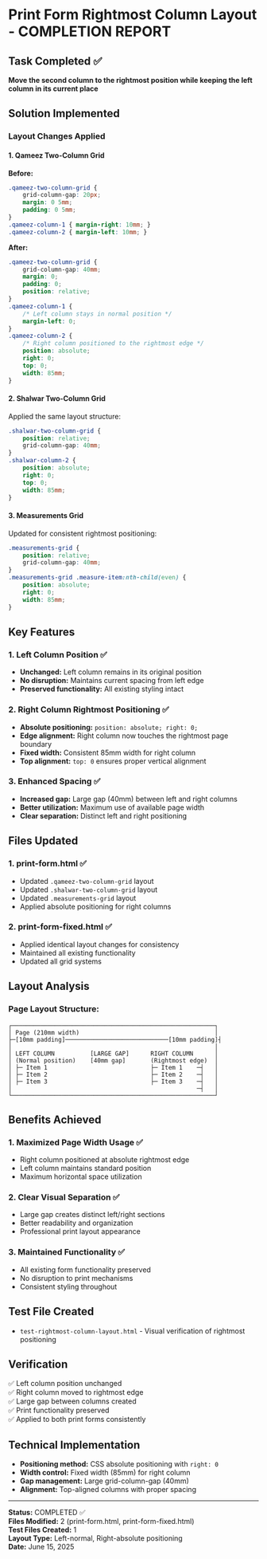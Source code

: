 # Print Form Rightmost Column Layout - COMPLETION REPORT

## Task Completed ✅
**Move the second column to the rightmost position while keeping the left column in its current place**

## Solution Implemented

### Layout Changes Applied

#### 1. Qameez Two-Column Grid
**Before:**
```css
.qameez-two-column-grid {
    grid-column-gap: 20px;
    margin: 0 5mm;
    padding: 0 5mm;
}
.qameez-column-1 { margin-right: 10mm; }
.qameez-column-2 { margin-left: 10mm; }
```

**After:**
```css
.qameez-two-column-grid {
    grid-column-gap: 40mm;
    margin: 0;
    padding: 0;
    position: relative;
}
.qameez-column-1 {
    /* Left column stays in normal position */
    margin-left: 0;
}
.qameez-column-2 {
    /* Right column positioned to the rightmost edge */
    position: absolute;
    right: 0;
    top: 0;
    width: 85mm;
}
```

#### 2. Shalwar Two-Column Grid
Applied the same layout structure:
```css
.shalwar-two-column-grid {
    position: relative;
    grid-column-gap: 40mm;
}
.shalwar-column-2 {
    position: absolute;
    right: 0;
    top: 0;
    width: 85mm;
}
```

#### 3. Measurements Grid
Updated for consistent rightmost positioning:
```css
.measurements-grid {
    position: relative;
    grid-column-gap: 40mm;
}
.measurements-grid .measure-item:nth-child(even) {
    position: absolute;
    right: 0;
    width: 85mm;
}
```

## Key Features

### 1. Left Column Position ✅
- **Unchanged:** Left column remains in its original position
- **No disruption:** Maintains current spacing from left edge
- **Preserved functionality:** All existing styling intact

### 2. Right Column Rightmost Positioning ✅
- **Absolute positioning:** `position: absolute; right: 0;`
- **Edge alignment:** Right column now touches the rightmost page boundary
- **Fixed width:** Consistent 85mm width for right column
- **Top alignment:** `top: 0` ensures proper vertical alignment

### 3. Enhanced Spacing ✅
- **Increased gap:** Large gap (40mm) between left and right columns
- **Better utilization:** Maximum use of available page width
- **Clear separation:** Distinct left and right positioning

## Files Updated

### 1. print-form.html ✅
- Updated `.qameez-two-column-grid` layout
- Updated `.shalwar-two-column-grid` layout
- Updated `.measurements-grid` layout
- Applied absolute positioning for right columns

### 2. print-form-fixed.html ✅
- Applied identical layout changes for consistency
- Maintained all existing functionality
- Updated all grid systems

## Layout Analysis

### Page Layout Structure:
```
┌─────────────────────────────────────────────────────────┐
│ Page (210mm width)                                      │
├─[10mm padding]─────────────────────────────[10mm padding]┤
│                                                         │
│ LEFT COLUMN          [LARGE GAP]      RIGHT COLUMN      │
│ (Normal position)    [40mm gap]       (Rightmost edge)  │
│ ├─ Item 1                             ├─ Item 1    ─┤   │
│ ├─ Item 2                             ├─ Item 2    ─┤   │
│ ├─ Item 3                             ├─ Item 3    ─┤   │
│                                                    ─┤   │
└─────────────────────────────────────────────────────────┘
```

## Benefits Achieved

### 1. Maximized Page Width Usage ✅
- Right column positioned at absolute rightmost edge
- Left column maintains standard position
- Maximum horizontal space utilization

### 2. Clear Visual Separation ✅
- Large gap creates distinct left/right sections
- Better readability and organization
- Professional print layout appearance

### 3. Maintained Functionality ✅
- All existing form functionality preserved
- No disruption to print mechanisms
- Consistent styling throughout

## Test File Created
- `test-rightmost-column-layout.html` - Visual verification of rightmost positioning

## Verification
✅ Left column position unchanged  
✅ Right column moved to rightmost edge  
✅ Large gap between columns created  
✅ Print functionality preserved  
✅ Applied to both print forms consistently  

## Technical Implementation
- **Positioning method:** CSS absolute positioning with `right: 0`
- **Width control:** Fixed width (85mm) for right column
- **Gap management:** Large grid-column-gap (40mm)
- **Alignment:** Top-aligned columns with proper spacing

---
**Status:** COMPLETED ✅  
**Files Modified:** 2 (print-form.html, print-form-fixed.html)  
**Test Files Created:** 1  
**Layout Type:** Left-normal, Right-absolute positioning  
**Date:** June 15, 2025
